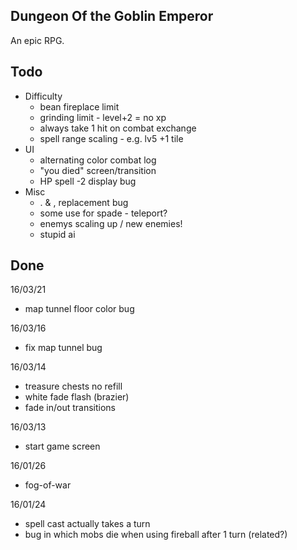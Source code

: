 Dungeon Of the Goblin Emperor
-----------------------------
An epic RPG.

Todo
----
- Difficulty
	- bean fireplace limit
	- grinding limit - level+2 = no xp
	- always take 1 hit on combat exchange
	- spell range scaling - e.g. lv5 +1 tile
- UI
	- alternating color combat log
	- "you died" screen/transition
	- HP spell -2 display bug
- Misc
	- . & , replacement bug
	- some use for spade - teleport?
	- enemys scaling up / new enemies!
	- stupid ai

Done
----
16/03/21
- map tunnel floor color bug

16/03/16
- fix map tunnel bug

16/03/14
- treasure chests no refill
- white fade flash (brazier)
- fade in/out transitions

16/03/13
- start game screen

16/01/26
- fog-of-war

16/01/24
- spell cast actually takes a turn
- bug in which mobs die when using fireball after 1 turn (related?)
